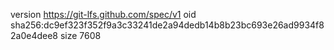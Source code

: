 version https://git-lfs.github.com/spec/v1
oid sha256:dc9ef323f352f9a3c33241de2a94dedb14b8b23bc693e26ad9934f82a0e4dee8
size 7608

